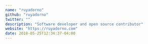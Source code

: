 ```yaml
---
name: "ruyadorno"
github: "ruyadorno"
twitter: ""
description: "Software developer and open source contributor"
website: "https://ruyadorno.com"
date: 2018-05-25T12:34:37-04:00
---
```

